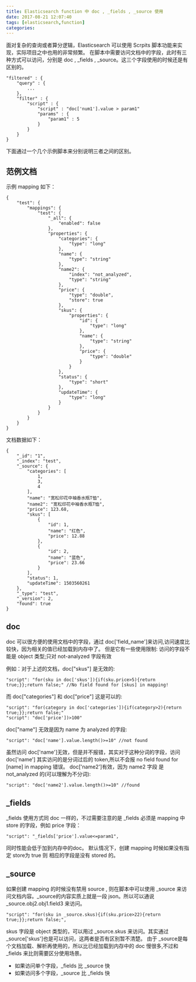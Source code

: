 ```yaml
---
title: Elasticsearch function 中 doc , _fields , _source 使用
date: 2017-08-21 12:07:40
tags: [elasticsearch,function]
categories:
---
```


面对复杂的查询或者算分逻辑，Elasticsearch 可以使用 Scrpits 脚本功能来实现，实际项目之中也用的非常频繁。
在脚本中需要访问文档中的字段，此时有三种方式可以访问，分别是 doc , _fields , _source。这三个字段使用的时候还是有区别的。
```
"filtered" : {
    "query" : {
        ...
    },
    "filter" : {
        "script" : {
            "script" : "doc['num1'].value > param1"
            "params" : {
                "param1" : 5
            }
        }
    }
}
```
下面通过一个几个示例脚本来分别说明三者之间的区别。
<!--more-->
## 范例文档

示例 mapping 如下：
```
{
    "test": {
        "mappings": {
            "test": {
                "_all": {
                    "enabled": false
                },
                "properties": {
                    "categories": {
                        "type": "long"
                    },
                    "name": {
                        "type": "string"
                    },
                    "name2": {
                        "index": "not_analyzed",
                        "type": "string"
                    },
                    "price": {
                        "type": "double",
                        "store": true
                    },
                    "skus": {
                        "properties": {
                            "id": {
                                "type": "long"
                            },
                            "name": {
                                "type": "string"
                            },
                            "price": {
                                "type": "double"
                            }
                        }
                    },
                    "status": {
                        "type": "short"
                    },
                    "updateTime": {
                        "type": "long"
                    }
                }
            }
        }
    }
}

```
文档数据如下：
```
{
    "_id": "1",
    "_index": "test",
    "_source": {
        "categories": [
            1,
            3,
            4
        ],
        "name": "宽松印花中袖香水瓶T恤",
        "name2": "宽松印花中袖香水瓶T恤",
        "price": 123.68,
        "skus": [
            {
                "id": 1,
                "name": "红色",
                "price": 12.88
            },
            {
                "id": 2,
                "name": "蓝色",
                "price": 23.66
            }
        ],
        "status": 1,
        "updateTime": 1503560261
    },
    "_type": "test",
    "_version": 2,
    "found": true
}
```

##  doc

doc 可以很方便的使用文档中的字段，通过 doc['field_name']来访问,访问速度比较快，因为相关的值已经加载到内存中了。
但是它有一些使用限制: 访问的字段不能是 object 类型;只对 not-analyzed 字段有效

例如：对于上述的文档，doc["skus"] 是无效的:
```
"script": "for(sku in doc['skus']){if(sku.price>5){return true;}};return false;" //No field found for [skus] in mapping!
```
而 doc["categories"] 和 doc["price"] 这是可以的:
```
"script": "for(category in doc['categories']){if(category>2){return true;}};return false;"
"script": "doc['price'])>100"
```
doc["name"] 无效是因为 name 为 analyzed 的字段:
```
"script": "doc['name'].value.length()>=10" //not found
```
虽然访问 doc['name']无效，但是并不报错，其实对于这种分词的字段，访问 doc['name'] 其实访问的是分词过后的 token,所以不会报 no field found for [name] in mapping 错误。
doc['name2']有效，因为 name2 字段 是 not_analyzed 的(可以理解为不分词):
```
"script": "doc['name2'].value.length()>=10" //found
```
## _fields

_fields 使用方式同 doc 一样的，不过需要注意的是 _fields 必须是 mapping 中 store 的字段，例如 price 字段：
```
"script": "_fields['price'].value<=param1",
```
同时性能会低于加到内存中的doc。
默认情况下，创建 mapping 时候如果没有指定 store为 true 则 相应的字段是没有 stored 的。

## _source

如果创建 mapping 的时候没有禁用 source , 则在脚本中可以使用 _source 来访问文档内容。_source的内容实质上就是一段 json。所以可以通说 _source.obj2.obj1.field3 来访问。
```
"script": "for(sku in _source.skus){if(sku.price>22){return true;}};return false;",
```
skus 字段是 object 类型的，可以用过 _source.skus 来访问。其实通过 _source['skus']也是可以访问，这两者是否有区别暂不清楚。
由于 _source是每个文档加载、解析再使用的，所以比已经加载到内存中的 doc 慢很多,不过和 _fields 来比则需要区分使用场景。

- 如果访问单个字段，_fields 比 _source 快
- 如果访问多个字段，_source 比 _fields 快






